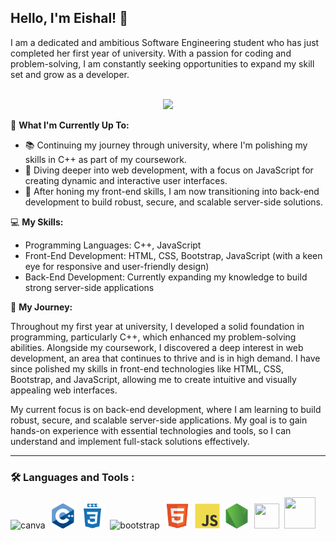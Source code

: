 ## Hello, I'm Eishal! 👋 
I am a dedicated and ambitious Software Engineering student who has just completed her first year of university. With a passion for coding and problem-solving, I am constantly seeking opportunities to expand my skill set and grow as a developer.
<div id="badges">
  <img src="https://komarev.com/ghpvc/?username=Eishal-Fatima-Qadri&style=flat-square&color=blue" alt=""/>
</div>

<div id="header" align="center">
  <img src="https://i.giphy.com/media/v1.Y2lkPTc5MGI3NjExMGt5cGE1M29kcXlkM2UzYWdtbno4dDhnMXFtNm1hcDNvbXV2dTlzOCZlcD12MV9pbnRlcm5hbF9naWZfYnlfaWQmY3Q9cw/aIJDrOomj81MQZz2uO/giphy.gif" width="200"/>
</div>

🔭 **What I'm Currently Up To:**

- 📚 Continuing my journey through university, where I'm polishing my skills in C++ as part of my coursework.
- 🌱 Diving deeper into web development, with a focus on JavaScript for creating dynamic and interactive user interfaces.
- 🧩 After honing my front-end skills, I am now transitioning into back-end development to build robust, secure, and scalable server-side solutions.


💻 **My Skills:**

- Programming Languages: C++, JavaScript
- Front-End Development: HTML, CSS, Bootstrap, JavaScript (with a keen eye for responsive and user-friendly design)
- Back-End Development: Currently expanding my knowledge to build strong server-side applications

🚀 **My Journey:**

Throughout my first year at university, I developed a solid foundation in programming, particularly C++, which enhanced my problem-solving abilities. Alongside my coursework, I discovered a deep interest in web development, an area that continues to thrive and is in high demand. I have since polished my skills in front-end technologies like HTML, CSS, Bootstrap, and JavaScript, allowing me to create intuitive and visually appealing web interfaces.

My current focus is on back-end development, where I am learning to build robust, secure, and scalable server-side applications. My goal is to gain hands-on experience with essential technologies and tools, so I can understand and implement full-stack solutions effectively.

---

### :hammer_and_wrench: Languages and Tools :
<div>
   <img src="https://github-production-user-asset-6210df.s3.amazonaws.com/136815194/253220886-02494c7c-de6a-43a6-9293-6369696842ed.png"  title="canva" alt="canva" width="40" height="40"/>&nbsp;
   <img src="https://github.com/devicons/devicon/blob/master/icons/cplusplus/cplusplus-original.svg"  title="CPLUSPLUS" alt="CPLUSPLUS" width="40" height="40"/>&nbsp;
  <img src="https://github.com/devicons/devicon/blob/master/icons/css3/css3-plain-wordmark.svg"  title="CSS3" alt="CSS" width="40" height="40"/>&nbsp;
   <img src="https://user-images.githubusercontent.com/25181517/183898054-b3d693d4-dafb-4808-a509-bab54cf5de34.png"  title="bootstrap" alt="bootstrap" width="40" height="40"/>&nbsp;
  <img src="https://github.com/devicons/devicon/blob/master/icons/html5/html5-original.svg" title="HTML5" alt="HTML" width="40" height="40"/>&nbsp;
  <img src="https://github.com/devicons/devicon/blob/master/icons/javascript/javascript-original.svg" title="JavaScript" alt="JavaScript" width="40" height="40"/>&nbsp;
  <img src="https://github.com/devicons/devicon/blob/master/icons/nodejs/nodejs-original.svg" width="40" height="40"/>&nbsp;
   <img src="https://user-images.githubusercontent.com/25181517/121401671-49102800-c959-11eb-9f6f-74d49a5e1774.png" width="40" height="40"/>&nbsp;
   <img src="https://user-images.githubusercontent.com/25181517/183859966-a3462d8d-1bc7-4880-b353-e2cbed900ed6.png" width="50" height="50" />&nbsp;
</div>
